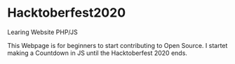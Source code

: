 # Hacktoberfest2020
Learing Website PHP/JS

This Webpage is for beginners to start contributing to Open Source. 
I startet making a Countdown in JS until the Hacktoberfest 2020 ends.

